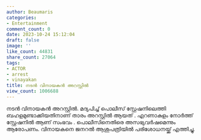 ```yaml
---
author: Beaumaris
categories:
- Entertainment
comment_count: 0
date: 2023-10-24 15:12:04
draft: false
image: ''
like_count: 44831
share_count: 27064
tags:
- ACTOR
- arrest
- vinayakan
title: നടന്‍ വിനായകന്‍ അറസ്റ്റില്‍
view_count: 1006688
---
```


നടന്‍ വിനായകന്‍ അറസ്റ്റില്‍. മദ്യപിച്ച് പൊലീസ് സ്റ്റേഷനിലെത്തി ബഹളമുണ്ടാക്കിയതിനാണ് താരം അറസ്റ്റില്‍ ആയത് . എറണാകുളം നോര്‍ത്ത് സ്റ്റേഷനില്‍ ആണ് സംഭവം . പൊലീസിനെതിരെ അസഭ്യവര്‍ഷമെന്നും ആരോപണം. വിനായകനെ ജനറല്‍ ആശുപത്രിയില്‍ പരിശോധനയ്ക്ക് എത്തിച്ചു.